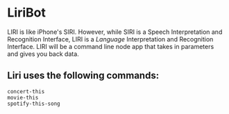 # LiriBot

LIRI is like iPhone's SIRI. However, while SIRI is a Speech Interpretation and Recognition Interface, LIRI is a <em>Language</em> Interpretation and Recognition Interface. LIRI will be a command line node app that takes in parameters and gives you back data.

## Liri uses the following commands:
```
concert-this
movie-this
spotify-this-song
